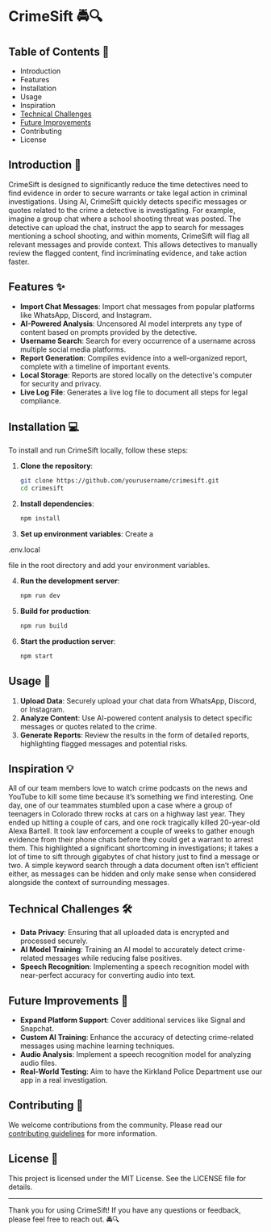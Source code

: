 # CrimeSift 🚔🔍

## Table of Contents 📑
- Introduction
- Features
- Installation
- Usage
- Inspiration
- [Technical Challenges](#technical-challenges)
- [Future Improvements](#future-improvements)
- Contributing
- License

## Introduction 📝
CrimeSift is designed to significantly reduce the time detectives need to find evidence in order to secure warrants or take legal action in criminal investigations. Using AI, CrimeSift quickly detects specific messages or quotes related to the crime a detective is investigating. For example, imagine a group chat where a school shooting threat was posted. The detective can upload the chat, instruct the app to search for messages mentioning a school shooting, and within moments, CrimeSift will flag all relevant messages and provide context. This allows detectives to manually review the flagged content, find incriminating evidence, and take action faster.

## Features ✨
- **Import Chat Messages**: Import chat messages from popular platforms like WhatsApp, Discord, and Instagram.
- **AI-Powered Analysis**: Uncensored AI model interprets any type of content based on prompts provided by the detective.
- **Username Search**: Search for every occurrence of a username across multiple social media platforms.
- **Report Generation**: Compiles evidence into a well-organized report, complete with a timeline of important events.
- **Local Storage**: Reports are stored locally on the detective's computer for security and privacy.
- **Live Log File**: Generates a live log file to document all steps for legal compliance.

## Installation 💻
To install and run CrimeSift locally, follow these steps:

1. **Clone the repository**:
    ```sh
    git clone https://github.com/yourusername/crimesift.git
    cd crimesift
    ```

2. **Install dependencies**:
    ```sh
    npm install
    ```

3. **Set up environment variables**:
    Create a 

.env.local

 file in the root directory and add your environment variables.

4. **Run the development server**:
    ```sh
    npm run dev
    ```

5. **Build for production**:
    ```sh
    npm run build
    ```

6. **Start the production server**:
    ```sh
    npm start
    ```

## Usage 📂
1. **Upload Data**: Securely upload your chat data from WhatsApp, Discord, or Instagram.
2. **Analyze Content**: Use AI-powered content analysis to detect specific messages or quotes related to the crime.
3. **Generate Reports**: Review the results in the form of detailed reports, highlighting flagged messages and potential risks.

## Inspiration 💡
All of our team members love to watch crime podcasts on the news and YouTube to kill some time because it’s something we find interesting. One day, one of our teammates stumbled upon a case where a group of teenagers in Colorado threw rocks at cars on a highway last year. They ended up hitting a couple of cars, and one rock tragically killed 20-year-old Alexa Bartell. It took law enforcement a couple of weeks to gather enough evidence from their phone chats before they could get a warrant to arrest them. This highlighted a significant shortcoming in investigations; it takes a lot of time to sift through gigabytes of chat history just to find a message or two. A simple keyword search through a data document often isn’t efficient either, as messages can be hidden and only make sense when considered alongside the context of surrounding messages.

## Technical Challenges 🛠️
- **Data Privacy**: Ensuring that all uploaded data is encrypted and processed securely.
- **AI Model Training**: Training an AI model to accurately detect crime-related messages while reducing false positives.
- **Speech Recognition**: Implementing a speech recognition model with near-perfect accuracy for converting audio into text.

## Future Improvements 🚀
- **Expand Platform Support**: Cover additional services like Signal and Snapchat.
- **Custom AI Training**: Enhance the accuracy of detecting crime-related messages using machine learning techniques.
- **Audio Analysis**: Implement a speech recognition model for analyzing audio files.
- **Real-World Testing**: Aim to have the Kirkland Police Department use our app in a real investigation.

## Contributing 🤝
We welcome contributions from the community. Please read our [contributing guidelines](CONTRIBUTING.md) for more information.

## License 📜
This project is licensed under the MIT License. See the LICENSE file for details.

---

Thank you for using CrimeSift! If you have any questions or feedback, please feel free to reach out. 🚔🔍